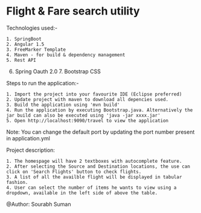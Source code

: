 # Flight & Fare search utility

Technologies used:-

	1. SpringBoot
	2. Angular 1.5
	3. FreeMarker Template
	4. Maven - for build & dependency management
	5. Rest API
  6. Spring Oauth 2.0
	7. Bootstrap CSS

Steps to run the application:-

	1. Import the project into your favourite IDE (Eclipse preferred)
	2. Update project with maven to download all depencies used.
	3. Build the application using 'mvn build'
	4. Run the application by executing Bootstrap.java. Alternatively the jar build can also be executed using 'java -jar xxxx.jar'
	5. Open http://localhost:9090/travel to view the application

Note: You can change the default port by updating the port number present in application.yml


Project description:

	1. The homespage will have 2 textboxes with autocomplete feature.
	2. After selecting the Source and Destination locations, the use can click on 'Search Flights' button to check flights.
	3. A list of all the availble flight will be displayed in tabular fashion.
	4. User can select the number of items he wants to view using a dropdown, available in the left side of above the table.


@Author:
Sourabh Suman
